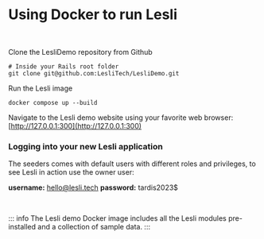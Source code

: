 # Using Docker to run Lesli

<br />

Clone the LesliDemo repository from Github

```shell
# Inside your Rails root folder
git clone git@github.com:LesliTech/LesliDemo.git 
```

Run the Lesli image

```shell
docker compose up --build
```

Navigate to the Lesli demo website using your favorite web browser: [http://127.0.0.1:300](http://127.0.0.1:300)


### Logging into your new Lesli application
The seeders comes with default users with different roles and privileges, to see Lesli in action use the owner user:

__username:__ hello@lesli.tech 
__password:__ tardis2023$

<br />

::: info
The Lesli demo Docker image includes all the Lesli modules pre-installed and a collection of sample data.
:::
